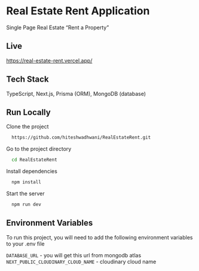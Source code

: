 
# Real Estate Rent Application

Single Page Real Estate “Rent a Property”




## Live

https://real-estate-rent.vercel.app/

## Tech Stack

TypeScript, Next.js, Prisma (ORM), MongoDB (database)


## Run Locally

Clone the project

```bash
  https://github.com/hiteshwadhwani/RealEstateRent.git
```

Go to the project directory

```bash
  cd RealEstateRent
```

Install dependencies

```bash
  npm install
```

Start the server

```bash
  npm run dev
```




## Environment Variables

To run this project, you will need to add the following environment variables to your .env file

`DATABASE_URL` - you will get this url from mongodb atlas
`NEXT_PUBLIC_CLOUDINARY_CLOUD_NAME` - cloudinary cloud name